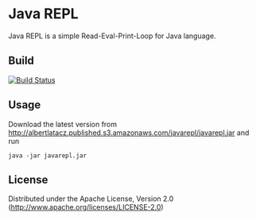 # Java REPL

Java REPL is a simple Read-Eval-Print-Loop for Java language.

## Build

[![Build Status](https://travis-ci.org/albertlatacz/java-repl.png?branch=master)](https://travis-ci.org/albertlatacz/java-repl)


## Usage

Download the latest version from http://albertlatacz.published.s3.amazonaws.com/javarepl/javarepl.jar and run

```
java -jar javarepl.jar
```

## License

Distributed under the Apache License, Version 2.0 (http://www.apache.org/licenses/LICENSE-2.0)
